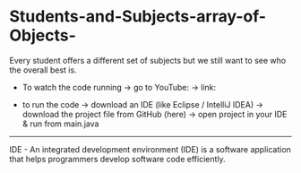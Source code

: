 # Students-and-Subjects-array-of-Objects-
Every student offers a different set of subjects but we still want to see who the overall best is.


* To watch the code running -> go to YouTube: -> link:

* to run the code -> download an IDE (like Eclipse / IntelliJ IDEA)
-> download the project file from GitHub (here) -> open project in your IDE & run from main.java

----------------------
IDE - An integrated development environment (IDE) is a software application that helps programmers develop software code efficiently. 
